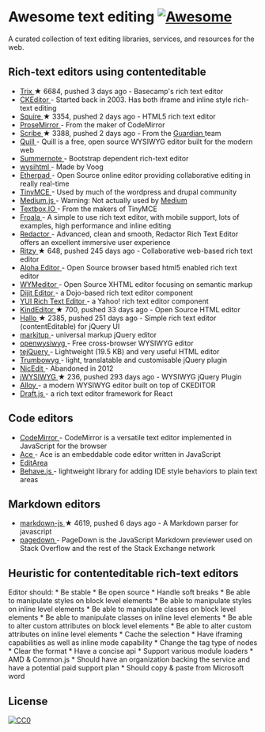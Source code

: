 <h1>
 Awesome text editing
 <a href="https://github.com/sindresorhus/awesome">
  <img alt="Awesome" src="https://cdn.rawgit.com/sindresorhus/awesome/d7305f38d29fed78fa85652e3a63e154dd8e8829/media/badge.svg"/>
 </a>
</h1>
<p>
 A curated collection of text editing libraries, services, and resources for the web.
</p>
<h2>
 Rich-text editors using contenteditable
</h2>
<ul>
 <li>
  <a href="https://github.com/basecamp/trix">
   Trix
  </a>
  <span>
   &#9733 6684, pushed 3 days ago
  </span>
  - Basecamp's rich text editor
 </li>
 <li>
  <a href="http://ckeditor.com/">
   CKEditor
  </a>
  - Started back in 2003. Has both iframe and inline style rich-text editing
 </li>
 <li>
  <a href="https://github.com/neilj/Squire">
   Squire
  </a>
  <span>
   &#9733 3354, pushed 2 days ago
  </span>
  - HTML5 rich text editor
 </li>
 <li>
  <a href="http://prosemirror.net/">
   ProseMirror
  </a>
  - From the maker of CodeMirror
 </li>
 <li>
  <a href="https://github.com/guardian/scribe">
   Scribe
  </a>
  <span>
   &#9733 3388, pushed 2 days ago
  </span>
  - From the
  <a href="http://www.theguardian.com/">
   Guardian
  </a>
  team
 </li>
 <li>
  <a href="http://quilljs.com/">
   Quill
  </a>
  - Quill is a free, open source WYSIWYG editor built for the modern web
 </li>
 <li>
  <a href="http://summernote.org/">
   Summernote
  </a>
  - Bootstrap dependent rich-text editor
 </li>
 <li>
  <a href="http://wysihtml.com/">
   wysihtml
  </a>
  - Made by Voog
 </li>
 <li>
  <a href="http://etherpad.org/">
   Etherpad
  </a>
  - Open Source online editor providing collaborative editing in really real-time
 </li>
 <li>
  <a href="http://www.tinymce.com/">
   TinyMCE
  </a>
  - Used by much of the wordpress and drupal community
 </li>
 <li>
  <a href="http://jakiestfu.github.io/Medium.js/docs/">
   Medium.js
  </a>
  - Warning: Not actually used by
  <a href="https://medium.com/">
   Medium
  </a>
 </li>
 <li>
  <a href="https://textbox.io/">
   Textbox.IO
  </a>
  - From the makers of TinyMCE
 </li>
 <li>
  <a href="https://www.froala.com/wysiwyg-editor">
   Froala
  </a>
  - A simple to use rich text editor, with mobile support, lots of examples, high performance and inline editing
 </li>
 <li>
  <a href="http://imperavi.com/redactor/">
   Redactor
  </a>
  - Advanced, clean and smooth, Redactor Rich Text Editor offers an excellent immersive user experience
 </li>
 <li>
  <a href="https://github.com/ritzyed/ritzy">
   Ritzy
  </a>
  <span>
   &#9733 648, pushed 245 days ago
  </span>
  - Collaborative web-based rich text editor
 </li>
 <li>
  <a href="http://www.alohaeditor.org/Content.Node/index.html">
   Aloha Editor
  </a>
  - Open Source browser based html5 enabled rich text editor
 </li>
 <li>
  <a href="http://www.wymeditor.org/">
   WYMeditor
  </a>
  - Open Source XHTML editor focusing on semantic markup
 </li>
 <li>
  <a href="http://dojotoolkit.org/">
   Dijit Editor
  </a>
  - a Dojo-based rich text editor component
 </li>
 <li>
  <a href="http://yui.github.io/yui2/">
   YUI Rich Text Editor
  </a>
  - a Yahoo! rich text editor component
 </li>
 <li>
  <a href="https://github.com/kindsoft/kindeditor">
   KindEditor
  </a>
  <span>
   &#9733 700, pushed 33 days ago
  </span>
  - Open Source HTML editor
 </li>
 <li>
  <a href="https://github.com/bergie/hallo">
   Hallo
  </a>
  <span>
   &#9733 2385, pushed 251 days ago
  </span>
  - Simple rich text editor (contentEditable) for jQuery UI
 </li>
 <li>
  <a href="http://markitup.jaysalvat.com/home/">
   markitup
  </a>
  - universal markup jQuery editor
 </li>
 <li>
  <a href="http://www.openwebware.com/">
   openwysiwyg
  </a>
  - Free cross-browser WYSIWYG editor
 </li>
 <li>
  <a href="http://jqueryte.com/">
   tejQuery
  </a>
  - Lightweight (19.5 KB) and very useful HTML editor
 </li>
 <li>
  <a href="http://alex-d.github.io/Trumbowyg/">
   Trumbowyg
  </a>
  - light, translatable and customisable jQuery plugin
 </li>
 <li>
  <a href="http://nicedit.com/">
   NicEdit
  </a>
  - Abandoned in 2012
 </li>
 <li>
  <a href="https://github.com/akzhan/jwysiwyg">
   jWYSIWYG
  </a>
  <span>
   &#9733 236, pushed 293 days ago
  </span>
  - WYSIWYG jQuery Plugin
 </li>
 <li>
  <a href="http://alloyeditor.com/">
   Alloy
  </a>
  - a modern WYSIWYG editor built on top of CKEDITOR
 </li>
 <li>
  <a href="http://facebook.github.io/draft-js/">
   Draft.js
  </a>
  - a rich text editor framework for React
 </li>
</ul>
<h2>
 Code editors
</h2>
<ul>
 <li>
  <a href="https://codemirror.net/">
   CodeMirror
  </a>
  - CodeMirror is a versatile text editor implemented in JavaScript for the browser
 </li>
 <li>
  <a href="https://ace.c9.io/#nav=about">
   Ace
  </a>
  - Ace is an embeddable code editor written in JavaScript
 </li>
 <li>
  <a href="http://www.cdolivet.com/editarea/editarea/exemples/exemple_full.html">
   EditArea
  </a>
 </li>
 <li>
  <a href="http://jakiestfu.github.io/Behave.js/">
   Behave.js
  </a>
  - lightweight library for adding IDE style behaviors to plain text areas
 </li>
</ul>
<h2>
 Markdown editors
</h2>
<ul>
 <li>
  <a href="https://github.com/evilstreak/markdown-js">
   markdown-js
  </a>
  <span>
   &#9733 4619, pushed 6 days ago
  </span>
  - A Markdown parser for javascript
 </li>
 <li>
  <a href="https://code.google.com/p/pagedown/wiki/PageDown">
   pagedown
  </a>
  - PageDown is the JavaScript Markdown previewer used on Stack Overflow and the rest of the Stack Exchange network
 </li>
</ul>
<h2>
 Heuristic for contenteditable rich-text editors
</h2>
<p>
 Editor should:
* Be stable
* Be open source
* Handle soft breaks
* Be able to manipulate styles on block level elements
* Be able to manipulate styles on inline level elements
* Be able to manipulate classes on block level elements
* Be able to manipulate classes on inline level elements
* Be able to alter custom attributes on block level elements
* Be able to alter custom attributes on inline level elements
* Cache the selection
* Have iframing capabilities as well as inline mode capability
* Change the tag type of nodes
* Clear the format
* Have a concise api
* Support various module loaders
    * AMD & Common.js
* Should have an organization backing the service and have a potential paid support plan
* Should copy & paste from Microsoft word
</p>
<h2>
 License
</h2>
<p>
 <a href="http://creativecommons.org/publicdomain/zero/1.0/">
  <img alt="CC0" src="http://i.creativecommons.org/p/zero/1.0/88x31.png"/>
 </a>
</p>
